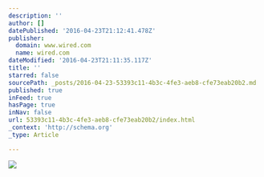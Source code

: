 ```yaml
---
description: ''
author: []
datePublished: '2016-04-23T21:12:41.478Z'
publisher:
  domain: www.wired.com
  name: wired.com
dateModified: '2016-04-23T21:11:35.117Z'
title: ''
starred: false
sourcePath: _posts/2016-04-23-53393c11-4b3c-4fe3-aeb8-cfe73eab20b2.md
published: true
inFeed: true
hasPage: true
inNav: false
url: 53393c11-4b3c-4fe3-aeb8-cfe73eab20b2/index.html
_context: 'http://schema.org'
_type: Article

---
```

![](https://www.wired.com/wp-content/uploads/2016/04/magic_leap-1.jpg)